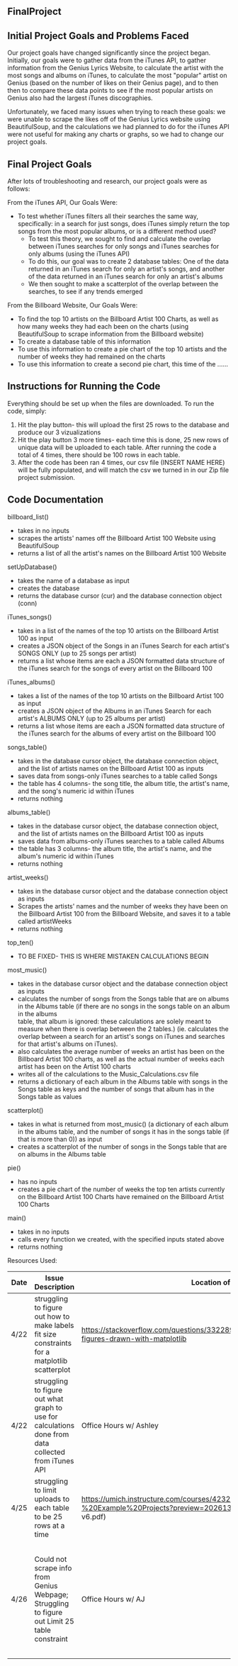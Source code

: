 ## FinalProject

## Initial Project Goals and Problems Faced
Our project goals have changed significantly since the project began. Initially, our goals were to gather data from the iTunes API, to gather information from the Genius Lyrics Website, to calculate the artist with the most songs and albums on iTunes, to calculate the most "popular" artist on Genius (based on the number of likes on their Genius page), and to then then to compare these data points to see if the most popular artists on Genius also had the largest iTunes discographies. 

Unfortunately, we faced many issues when trying to reach these goals: we were unable to scrape the likes off of the Genius Lyrics website using BeautifulSoup, and the calculations we had planned to do for the iTunes API were not useful for making any charts or graphs, so we had to change our project goals. 

## Final Project Goals
After lots of troubleshooting and research, our project goals were as follows:

From the iTunes API, Our Goals Were:

- To test whether iTunes filters all their searches the same way, specifically: in a search for just songs, does iTunes simply return the top songs from the most popular albums, or is a different method used?
  - To test this theory, we sought to find and calculate the overlap between iTunes searches for only songs and iTunes searches for only albums (using the iTunes API)
  - To do this, our goal was to create 2 database tables: One of the data returned in an iTunes search for only an artist's songs, and another of the data returned in an iTunes search for only an artist's albums
  - We then sought to make a scatterplot of the overlap between the searches, to see if any trends emerged

From the Billboard Website, Our Goals Were:

- To find the top 10 artists on the Billboard Artist 100 Charts, as well as how many weeks they had each been on the charts (using BeautifulSoup to scrape information from the Billboard website)
- To create a database table of this information
- To use this information to create a pie chart of the top 10 artists and the number of weeks they had remained on the charts
- To use this information to create a second pie chart, this time of the ......

## Instructions for Running the Code
Everything should be set up when the files are downloaded. To run the code, simply:
1. Hit the play button- this will upload the first 25 rows to the database and produce our 3 vizualizations
2. Hit the play button 3 more times- each time this is done, 25 new rows of unique data will be uploaded to each table. After running the code a total of 4 times, there should be 100 rows in each table.
3. After the code has been ran 4 times, our csv file (INSERT NAME HERE) will be fully populated, and will match the csv we turned in in our Zip file project submission.

## Code Documentation

billboard_list()
- takes in no inputs
- scrapes the artists' names off the Billboard Artist 100 Website using BeautifulSoup 
- returns a list of all the artist's names on the Billboard Artist 100 Website


setUpDatabase()
- takes the name of a database as input
- creates the database
- returns the database cursor (cur) and the database connection object (conn)



iTunes_songs()
- takes in a list of the names of the top 10 artists on the Billboard Artist 100 as input
- creates a JSON object of the Songs in an iTunes Search for each artist's SONGS ONLY (up to 25 songs per artist)
- returns a list whose items are each a JSON formatted data structure of the iTunes search for the songs of every artist on the Billboard 100


iTunes_albums()
- takes a list of the names of the top 10 artists on the Billboard Artist 100 as input
- creates a JSON object of the Albums in an iTunes Search for each artist's ALBUMS ONLY (up to 25 albums per artist)
- returns a list whose items are each a JSON formatted data structure of the iTunes search for the albums of every artist on the Billboard 100


songs_table()
- takes in the database cursor object, the database connection object, and the list of artists names on the Billboard Artist 100 as inputs
- saves data from songs-only iTunes searches to a table called Songs
- the table has 4 columns- the song title, the album title, the artist's name, and the song's numeric id within iTunes
- returns nothing


albums_table()
- takes in the database cursor object, the database connection object, and the list of artists names on the Billboard Artist 100 as inputs
- saves data from albums-only iTunes searches to a table called Albums
- the table has 3 columns- the album title, the artist's name, and the album's numeric id within iTunes
- returns nothing


artist_weeks()
- takes in the database cursor object and the database connection object as inputs
- Scrapes the artists' names and the number of weeks they have been on the Billboard Artist 100 from the Billboard Website, and saves it to a table called 
  artistWeeks
- returns nothing

top_ten()
- TO BE FIXED- THIS IS WHERE MISTAKEN CALCULATIONS BEGIN

most_music()
- takes in the database cursor object and the database connection object as inputs
- calculates the number of songs from the Songs table that are on albums in the Albums table (if there are no songs in the songs table on an album in the albums  
  table, that album is ignored: these calculations are solely meant to measure when there is overlap between the 2 tables.) (ie. calculates the overlap between a search for an artist's songs on iTunes and searches for that artist's albums on iTunes).
- also calculates the average number of weeks an artist has been on the Billboard Artist 100 charts, as well as the actual number of weeks each artist has been on the Artist 100 charts
- writes all of the calculations to the Music_Calculations.csv file
- returns a dictionary of each album in the Albums table with songs in the Songs table as keys and the number of songs that album has in the Songs table as values

scatterplot()
- takes in what is returned from most_music() (a dictionary of each album in the albums table, and the number of songs it has in the songs table (if that is more than 0)) as input
- creates a scatterplot of the number of songs in the Songs table that are on albums in the Albums table

pie()
- has no inputs
- creates a pie chart of the number of weeks the top ten artists currently on the Billboard Artist 100 Charts have remained on the Billboard Artist 100 Charts 

main()
- takes in no inputs
- calls every function we created, with the specified inputs stated above
- returns nothing

Resources Used:

Date | Issue Description | Location of Resource | Result | 
----- | ----------------- | -------------------- | -------|
4/22 | struggling to figure out how to make labels fit size constraints for a matplotlib scatterplot |https://stackoverflow.com/questions/332289/how-do-you-change-the-size-of-figures-drawn-with-matplotlib | labeling issue resolved; margins still to be figured out | 
4/22 | struggling to figure out what graph to use for calculations done from data collected from iTunes API | Office Hours w/ Ashley | Issue resolved- decided to re-do calculations to create data that would suit a scatterplot |
4/25 | struggling to limit uploads to each table to be 25 rows at a time | https://umich.instructure.com/courses/423279/files/folder/Slides/Lecture%2021%20-%20Example%20Projects?preview=20261393 (lecture slides- ProjectEXwithVis-v6.pdf)| issue NOT resolved- still could not figure out limit 25 constraint |
4/26 | Could not scrape info from Genius Webpage; Struggling to figure out Limit 25 table constraint | Office Hours w/ AJ | Issue resolved- Opted to use Billboard Website instead of Genius, limited table uploads to be 25 at a time successfully | 
